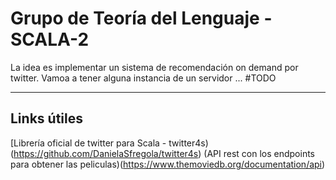# Grupo de Teoría del Lenguaje - SCALA-2

La idea es implementar un sistema de recomendación on demand por twitter. Vamoa a tener alguna instancia de un servidor ... #TODO

---

## Links útiles

[Librería oficial de twitter para Scala - twitter4s)(https://github.com/DanielaSfregola/twitter4s)
(API rest con los endpoints para obtener las peliculas)(https://www.themoviedb.org/documentation/api)
